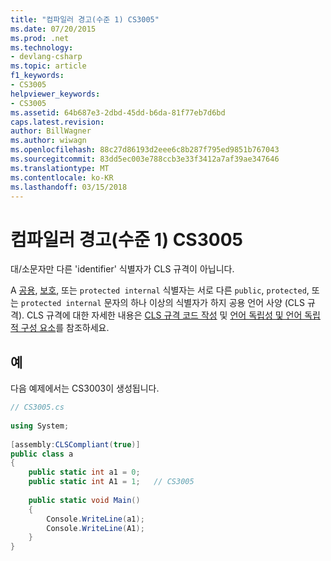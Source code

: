 ```yaml
---
title: "컴파일러 경고(수준 1) CS3005"
ms.date: 07/20/2015
ms.prod: .net
ms.technology:
- devlang-csharp
ms.topic: article
f1_keywords:
- CS3005
helpviewer_keywords:
- CS3005
ms.assetid: 64b687e3-2dbd-45dd-b6da-81f77eb7d6bd
caps.latest.revision: 
author: BillWagner
ms.author: wiwagn
ms.openlocfilehash: 88c27d86193d2eee6c8b287f795ed9851b767043
ms.sourcegitcommit: 83dd5ec003e788ccb3e33f3412a7af39ae347646
ms.translationtype: MT
ms.contentlocale: ko-KR
ms.lasthandoff: 03/15/2018
---
```

# <a name="compiler-warning-level-1-cs3005"></a>컴파일러 경고(수준 1) CS3005
대/소문자만 다른 'identifier' 식별자가 CLS 규격이 아닙니다.  
  
 A [공용](../../csharp/language-reference/keywords/public.md), [보호](../../csharp/language-reference/keywords/protected.md), 또는 `protected internal` 식별자는 서로 다른 `public`, `protected`, 또는 `protected internal` 문자의 하나 이상의 식별자가 하지 공용 언어 사양 (CLS 규격). CLS 규격에 대한 자세한 내용은 [CLS 규격 코드 작성](http://msdn.microsoft.com/library/4c705105-69a2-4e5e-b24e-0633bc32c7f3) 및 [언어 독립성 및 언어 독립적 구성 요소](../../../docs/standard/language-independence-and-language-independent-components.md)를 참조하세요.  
  
## <a name="example"></a>예  
 다음 예제에서는 CS3003이 생성됩니다.  
  
```csharp  
// CS3005.cs  
  
using System;  
  
[assembly:CLSCompliant(true)]  
public class a  
{  
    public static int a1 = 0;  
    public static int A1 = 1;   // CS3005  
  
    public static void Main()  
    {  
        Console.WriteLine(a1);  
        Console.WriteLine(A1);  
    }  
}  
```
